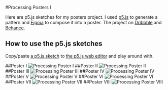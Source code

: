 #Processing Posters I

Here are p5.js sketches for my posters project.
I used [p5.js](https://p5js.org) to generate a pattern and [Figma](https://www.figma.com) to compose it into a poster.
The project on [Dribbble](https://dribbble.com/Volorf) and [Behance](https://behance.com/Volorf).

## How to use the p5.js sketches
Copy/paste [a p5.js sketch](../js/) to [the p5.js web editor](https://editor.p5js.org/) and play around with.

##Poster I
![Processing Poster I](../images/poster_01@2x.png)
##Poster II
![Processing Poster II](../images/poster_02@2x.png)
##Poster III
![Processing Poster III](../images/poster_03@2x.png)
##Poster IV
![Processing Poster IV](../images/poster_04@2x.png)
##Poster V
![Processing Poster V](../images/poster_05@2x.png)
##Poster VI
![Processing Poster VI](../images/poster_06@2x.png)
##Poster VII
![Processing Poster VII](../images/poster_07@2x.png)
##Poster VIII
![Processing Poster VIII](../images/poster_08@2x.png)
